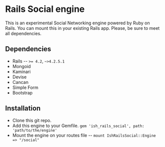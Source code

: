 # Rails Social engine
This is an experimental Social Networking engine powered by Ruby on Rails. You can mount this in your existing Rails app. Please, be sure to meet all dependencies.

## Dependencies
- Rails -- `>= 4.2`, `~>4.2.5.1`
- Mongoid
- Kaminari
- Devise
- Cancan
- Simple Form
- Bootstrap

## Installation
- Clone this git repo.
- Add this engine to your Gemfile. `gem 'ish_rails_social', path: 'path/to/the/engine'`
- Mount the engine on your routes file -- `mount IshRailsSocial::Engine => "/social"`
